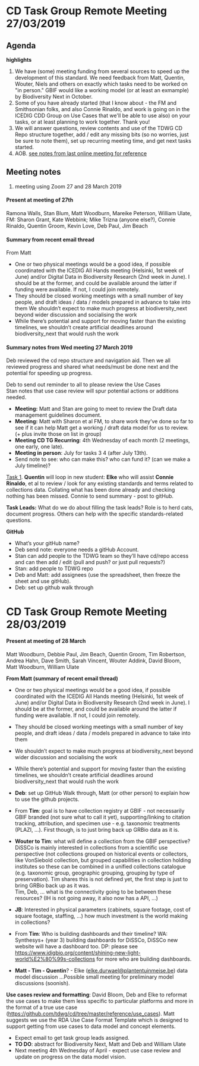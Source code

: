 # CD Task Group Remote Meeting 27/03/2019

## Agenda
**highlights**  
1. We have (some) meeting funding from several sources to speed up the development of this standard. 
We need feedback from Matt, Quentin, Wouter, Niels and others on exactly which tasks need to be worked on "in person." GBIF would like a working model (or at least an exmample) by Biodiversity Next in October.  
2. Some of you have already started (that I know about - the FM and Smithsonian folks, and also Connie Rinaldo, and work is going on in the ICEDIG CDD Group on Use Cases that we'll be able to use also) on your tasks, or at least planning to work together. Thank you!  
3. We will answer questions, review contents and use of the TDWG CD Repo structure together, 
add / edit any missing bits (so no worries, just be sure to note them), set up recurring meeting time, and get next tasks started.  
4. AOB. [see notes from last online meeting for reference](2018-11-14_tg_remote.md)

## Meeting notes
1. meeting using Zoom 27 and 28 March 2019
#### Present at meeting of 27th
Ramona Walls, Stan Blum, Matt Woodburn, Mareike Peterson, William Ulate, FM: Sharon Grant, Kate Webbink; Mike Trizna (anyone else?), Connie Rinaldo, Quentin Groom, Kevin Love, Deb Paul, Jim Beach

#### Summary from recent email thread
From Matt  
- One or two physical meetings would be a good idea, if possible coordinated with the ICEDIG All Hands meeting (Helsinki, 1st week of June) and/or Digital Data in Biodiversity Research (2nd week in June). I should be at the former, and could be available around the latter if funding were available. If not, I could join remotely.  
- They should be closed working meetings with a small number of key people, and draft ideas / data / models prepared in advance to take into them
We shouldn’t expect to make much progress at biodiversity_next beyond wider discussion and socialising the work   
- While there’s potential and support for moving faster than the existing timelines, we shouldn’t create artificial deadlines around biodiversity_next that would rush the work


#### Summary notes from Wed meeting 27 March 2019

Deb reviewed the cd repo structure and navigation aid. Then we all reviewed progress and shared what needs/must be done next and the potential for speeding up progress.
 
Deb to send out reminder to all to please review the Use Cases  
Stan notes that use case review will spur potential actions or additions needed.

- **Meeting:** Matt and Stan are going to meet to review the Draft data management guidelines document.  
- **Meeting:** Matt with Sharon et al FM, to share work they’ve done so far to see if it can help Matt get a working / draft data model for us to review. (+ plus invite those on list in group)  
- **Meeting CD TG Recurring**: 4th Wednesday of each month (2 meetings, one early, one late).  
- **Meeting in person**: July for tasks 3 4 (after July 13th).
- Send note to see: who can make this? who can fund it? (can we make a July timeline)?

[Task 1](https://github.com/tdwg/cd/projects/1). **Quentin** will loop in new student: **Elke** who will assist **Connie Rinaldo**, et al to review / look for any existing standards and terms related to collections data. Collating what has been done already and checking nothing has been missed. Connie to send summary - post to gitHub.  

**Task Leads:** What do we do about filling the task leads? 
Role is to herd cats, document progress. Others can help with the specific standards-related questions.

**GitHub**  
- What’s your gitHub name?   
- Deb send note: everyone needs a gitHub Account.  
- Stan can add people to the TDWG team so they’ll have cd/repo access and can then add / edit (pull and push? or just pull requests?)  
- Stan: add people to TDWG repo  
- Deb and Matt: add assignees (use the spreadsheet, then freeze the sheet and use gitHub).  
- Deb: set up github walk through

# CD Task Group Remote Meeting 28/03/2019

#### Present at meeting of 28 March
Matt Woodburn, Debbie Paul, Jim Beach, Quentin Groom, Tim Robertson, Andrea Hahn, Dave Smith, Sarah Vincent, Wouter Addink, David Bloom, Matt Woodburn, William Ulate 

**From Matt (summary of recent email thread)**  
- One or two physical meetings would be a good idea, if possible coordinated with the ICEDIG All Hands meeting (Helsinki, 1st week of June) and/or Digital Data in Biodiversity Research (2nd week in June). I should be at the former, and could be available around the latter if funding were available. If not, I could join remotely.  
- They should be closed working meetings with a small number of key people, and draft ideas / data / models prepared in advance to take into them 
- We shouldn’t expect to make much progress at biodiversity_next beyond wider discussion and socialising the work  
- While there’s potential and support for moving faster than the existing timelines, we shouldn’t create artificial deadlines around biodiversity_next that would rush the work  

- **Deb**: set up GitHub Walk through, Matt (or other person) to explain how to use the github projects.  
- From **Tim**: goal is to have collection registry at GBIF - not necessarily GBIF branded (not sure what to call it yet), supporting/linking to citation tracking, attribution, and specimen use - e.g. taxonomic treatments (PLAZI, ...). First though, is to just bring back up GRBio data as it is.  
- **Wouter to Tim**: what will define a collection from the GBIF perspective? DiSSCo is mainly interested in collections from a scientific use perspective (not collections grouped on historical events or collectors, like VonSiebold collection, but grouped capabilities in collection holding institutes so these can be combined in a unified collections catalogue (e.g. taxonomic group, geographic grouping, grouping by type of preservation). Tim shares this is not defined yet, the first step is just to bring GRBio back up as it was.  
Tim, Deb, ... what is the connectivity going to be between these resources? (IH is not going away, it also now has a API, ...)  
- **JB**: Interested in physical parameters (cabinets, square footage, cost of square footage, staffing, ...) how much investment is the world making in collections?  
- From **Tim**: Who is building dashboards and their timeline? WA: Synthesys+ (year 3) building dashboards for DiSSCo, DiSSCo new website will have a dashboard too. DP: please see https://www.idigbio.org/content/shining-new-light-world%E2%80%99s-collections for more who are building dashboards.  
- **Matt - Tim - Quentin**? - Elke (elke.durwael@plantentuinmeise.be) data model discussion ...Possible small meeting for preliminary model discussions (soonish).  

**Use cases review and formatting**: David Bloom, Deb and Elke to reformat the use cases to make them less specific to particular platforms and more in the format of a true use case (https://github.com/tdwg/cd/tree/master/reference/use_cases). Matt suggests we use the RDA Use Case Format Template which is designed to support getting from use cases to data model and concept elements.  

- Expect email to get task group leads assigned.  
- **TO DO**: abstract for Biodiversity Next, Matt and Deb and William Ulate  
- Next meeting 4th Wednesday of April - expect use case review and update on progress on the data model vision.
